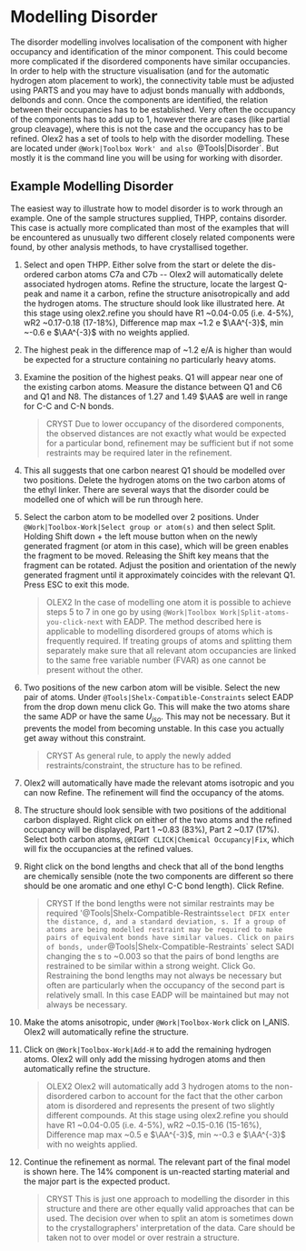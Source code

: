 # Modelling Disorder
The disorder modelling involves localisation of the component with higher occupancy and identification of the minor component. This could become more complicated if the disordered components have similar occupancies. In order to help with the structure visualisation (and for the automatic hydrogen atom placement to work), the connectivity table must be adjusted using PARTS and you may have to adjust bonds manually with addbonds, delbonds and conn.
Once the components are identified, the relation between their occupancies has to be established. Very often the occupancy of the components has to add up to 1, however there are cases (like partial group cleavage), where this is not the case and the occupancy has to be refined.
Olex2 has a set of tools to help with the disorder modelling. These are located under `@Work|Toolbox Work' and also `@Tools|Disorder`. But mostly it is the command line you will be using for working with disorder.

## Example Modelling Disorder
The easiest way to illustrate how to model disorder is to work through an example. One of the sample structures supplied, THPP, contains disorder. This case is actually more complicated than most of the examples that will be encountered as unusually two different closely related components were found, by other analysis methods, to have crystallised together. 

1.	Select and open THPP. Either solve from the start or delete the dis-ordered carbon atoms C7a and C7b -- Olex2 will automatically delete associated hydrogen atoms. Refine the structure, locate the largest Q-peak and name it a carbon, refine the structure anisotropically and add the hydrogen atoms. The structure should look like illustrated here. At this stage using olex2.refine you should have R1 ~0.04-0.05 (i.e. 4-5%), wR2 ~0.17-0.18 (17-18%), Difference map max ~1.2 e $\AA^{-3}$, min ~-0.6 e $\AA^{-3}$ with no weights applied.
2.	The highest peak in the difference map of ~1.2 e/A is higher than would be expected for a structure containing no particularly heavy atoms. 
3.	Examine the position of the highest peaks. Q1 will appear near one of the existing carbon atoms. Measure the distance between Q1 and C6 and Q1 and N8. The distances of 1.27 and 1.49 $\AA$ are well in range for C-C and C-N bonds.

	>CRYST Due to lower occupancy of the disordered components, the observed distances are not exactly what would be expected for a particular bond, refinement may be sufficient but if not some restraints may be required later in the refinement.

4.	This all suggests that one carbon nearest Q1 should be modelled over two positions. Delete the hydrogen atoms on the two carbon atoms of the ethyl linker. There are several ways that the disorder could be modelled one of which will be run through here.
5.	Select the carbon atom to be modelled over 2 positions. Under `@Work|Toolbox-Work|Select group or atom(s)` and then select Split. Holding Shift down + the left mouse button when on the newly generated fragment (or atom in this case), which will be green enables the fragment to be moved. Releasing the Shift key means that the fragment can be rotated. Adjust the position and orientation of the newly generated fragment until it approximately coincides with the relevant Q1. Press ESC to exit this mode.
     
	>OLEX2 In the case of modelling one atom it is possible to achieve steps 5 to 7 in one go by using `@Work|Toolbox Work|Split-atoms-you-click-next` with EADP. The method described here is applicable to modelling disordered groups of atoms which is frequently required. If treating groups of atoms and splitting them separately make sure that all relevant atom occupancies are linked to the same free variable number (FVAR) as one cannot be present without the other.

6.	Two positions of the new carbon atom will be visible. Select the new pair of atoms. Under `@Tools|Shelx-Compatible-Constraints` select EADP from the drop down menu click Go. This will make the two atoms share the same ADP or have the same $U_{iso}$. This may not be necessary. But it prevents the model from becoming unstable. In this case you actually get away without this constraint. 

	>CRYST As general rule, to apply the newly added restraints/constraint, the structure has to be refined.

7.	Olex2 will automatically have made the relevant atoms isotropic and you can now Refine. The refinement will find the occupancy of the atoms.
8.	The structure should look sensible with two positions of the additional carbon displayed. Right click on either of the two atoms and the refined occupancy will be displayed, Part 1 ~0.83 (83%), Part 2 ~0.17 (17%). Select both carbon atoms, `@RIGHT CLICK|Chemical Occupancy|Fix`, which will fix the occupancies at the refined values.
9.	Right click on the bond lengths and check that all of the bond lengths are chemically sensible (note the two components are different so there should be one aromatic and one ethyl C-C bond length). Click Refine.

	>CRYST If the bond lengths were not similar restraints may be required '@Tools|Shelx-Compatible-Restraints` select DFIX enter the distance, d, and a standard deviation, s. If a group of atoms are being modelled restraint may be required to make pairs of equivalent bonds have similar values. Click on pairs of bonds, under `@Tools|Shelx-Compatible-Restraints` select SADI changing the s to ~0.003 so that the pairs of bond lengths are restrained to be similar within a strong weight. Click Go. Restraining the bond lengths may not always be necessary but often are particularly when the occupancy of the second part is relatively small. In this case EADP will be maintained but may not always be necessary.

10.	Make the atoms anisotropic, under `@Work|Toolbox-Work` click on I_ANIS. Olex2 will automatically refine the structure.
11.	Click on `@Work|Toolbox-Work|Add-H` to add the remaining hydrogen atoms. Olex2 will only add the missing hydrogen atoms and then automatically refine the structure.

	>OLEX2 Olex2 will automatically add 3 hydrogen atoms to the non-disordered carbon to account for the fact that the other carbon atom is disordered and represents the present of two slightly different compounds. At this stage using olex2.refine you should have R1 ~0.04-0.05 (i.e. 4-5%), wR2 ~0.15-0.16 (15-16%), Difference map max ~0.5 e $\AA^{-3}$, min ~-0.3 e $\AA^{-3}$ with no weights applied.

12.	Continue the refinement as normal. The relevant part of the final model is shown here. The 14% component is un-reacted starting material and the major part is the expected product.

	>CRYST This is just one approach to modelling the disorder in this structure and there are other equally valid approaches that can be used. The decision over when to split an atom is sometimes down to the crystallographers' interpretation of the data. Care should be taken not to over model or over restrain a structure.
